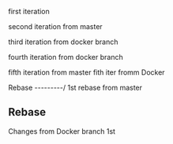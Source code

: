 first iteration

second iteration from master

third iteration from docker branch

fourth iteration from docker branch

fifth iteration from master
fith iter fromm Docker

Rebase
---------/
1st rebase from master

Rebase
------------------
Changes from Docker branch 1st

